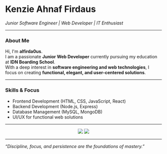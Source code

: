 # Kenzie Ahnaf Firdaus  
*Junior Software Engineer | Web Developer | IT Enthusiast*  

---

### About Me
Hi, I'm **alfirda0us**.  
I am a passionate **Junior Web Developer** currently pursuing my education at **IDN Boarding School**.  
With a deep interest in **software engineering and web technologies**, I focus on creating **functional, elegant, and user-centered solutions**.  

---

### Skills & Focus
- Frontend Development (HTML, CSS, JavaScript, React)  
- Backend Development (Node.js, Express)  
- Database Management (MySQL, MongoDB)  
- UI/UX for functional web solutions  

---

<p align="center">
  <img src="https://github-readme-stats.vercel.app/api?username=alfirda0us&show_icons=true&hide_border=true&theme=github_dark" width="auto" height="auto"/>
  <img src="https://github-readme-stats.vercel.app/api/top-langs/?username=alfirda0us&layout=compact&hide_border=true&theme=github_dark" width="auto" height="auto"/>
</p>

---

*“Discipline, focus, and persistence are the foundations of mastery.”*
